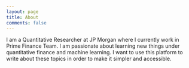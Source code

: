 ```yaml
---
layout: page
title: About
comments: false
---
```


<!-- ![At IIT-Delhi Graduation](/assets/iitd_graduation_photo-2.png) -->

I am a Quantitative Researcher at JP Morgan where I currently work in Prime Finance Team. I am passionate about learning new things under quantitative finance and machine learning. I want to use this platform to write about these topics in order to make it simpler and accessible.
